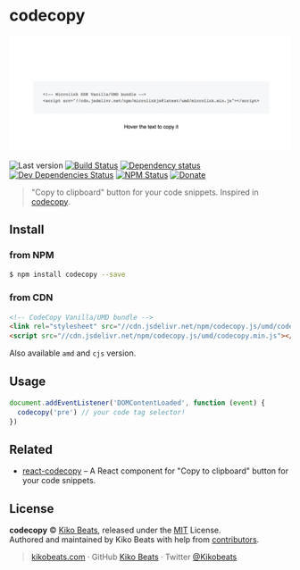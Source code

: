 # codecopy

<p align="center">
  <img src="https://raw.githubusercontent.com/Kikobeats/react-codecopy/master/demo.gif" alt="codecopy">
</p>

![Last version](https://img.shields.io/github/tag/Kikobeats/codecopy.svg?style=flat-square)
[![Build Status](https://img.shields.io/travis/Kikobeats/codecopy/master.svg?style=flat-square)](https://travis-ci.org/Kikobeats/codecopy)
[![Dependency status](https://img.shields.io/david/Kikobeats/codecopy.svg?style=flat-square)](https://david-dm.org/Kikobeats/codecopy)
[![Dev Dependencies Status](https://img.shields.io/david/dev/Kikobeats/codecopy.svg?style=flat-square)](https://david-dm.org/Kikobeats/codecopy#info=devDependencies)
[![NPM Status](https://img.shields.io/npm/dm/codecopy.svg?style=flat-square)](https://www.npmjs.org/package/codecopy)
[![Donate](https://img.shields.io/badge/donate-paypal-blue.svg?style=flat-square)](https://paypal.me/Kikobeats)

> "Copy to clipboard" button for your code snippets. Inspired in [codecopy](https://github.com/zenorocha/codecopy).

## Install

### from NPM

```bash
$ npm install codecopy --save
```

### from CDN

```html
<!-- CodeCopy Vanilla/UMD bundle -->
<link rel="stylesheet" src="//cdn.jsdelivr.net/npm/codecopy.js/umd/codecopy.min.css"></link>
<script src="//cdn.jsdelivr.net/npm/codecopy.js/umd/codecopy.min.js"></script>
```

Also available `amd` and `cjs` version.

## Usage

```js
document.addEventListener('DOMContentLoaded', function (event) {
  codecopy('pre') // your code tag selector!
})
```

## Related

- [react-codecopy](https://github.com/Kikobeats/react-codecopy) – A React component for "Copy to clipboard" button for your code snippets.

## License

**codecopy** © [Kiko Beats](https://kikobeats.com), released under the [MIT](https://github.com/Kikobeats/codecopy/blob/master/LICENSE.md) License.<br>
Authored and maintained by Kiko Beats with help from [contributors](https://github.com/Kikobeats/codecopy/contributors).

> [kikobeats.com](https://kikobeats.com) · GitHub [Kiko Beats](https://github.com/Kikobeats) · Twitter [@Kikobeats](https://twitter.com/Kikobeats)
